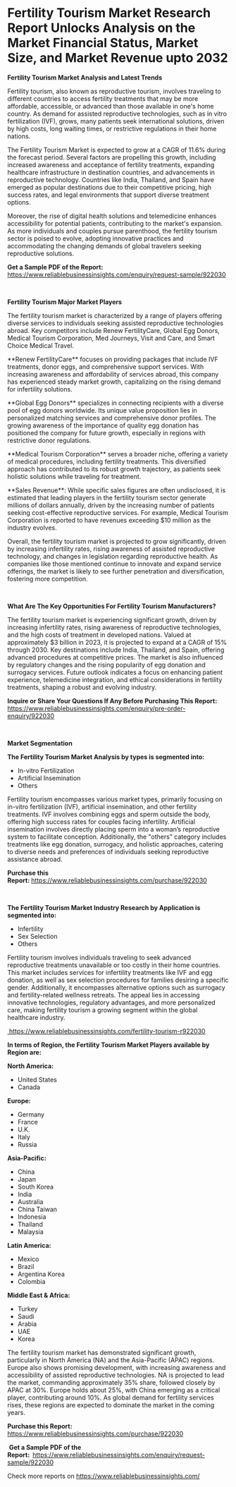 <p><h1>Fertility Tourism Market Research Report Unlocks Analysis on the Market Financial Status, Market Size, and Market Revenue upto 2032</h1></p><p><strong>Fertility Tourism Market Analysis and Latest Trends</strong></p>
<p><p>Fertility tourism, also known as reproductive tourism, involves traveling to different countries to access fertility treatments that may be more affordable, accessible, or advanced than those available in one's home country. As demand for assisted reproductive technologies, such as in vitro fertilization (IVF), grows, many patients seek international solutions, driven by high costs, long waiting times, or restrictive regulations in their home nations.</p><p>The Fertility Tourism Market is expected to grow at a CAGR of 11.6% during the forecast period. Several factors are propelling this growth, including increased awareness and acceptance of fertility treatments, expanding healthcare infrastructure in destination countries, and advancements in reproductive technology. Countries like India, Thailand, and Spain have emerged as popular destinations due to their competitive pricing, high success rates, and legal environments that support diverse treatment options.</p><p>Moreover, the rise of digital health solutions and telemedicine enhances accessibility for potential patients, contributing to the market's expansion. As more individuals and couples pursue parenthood, the fertility tourism sector is poised to evolve, adopting innovative practices and accommodating the changing demands of global travelers seeking reproductive solutions.</p></p>
<p><strong>Get a Sample PDF of the Report:&nbsp;</strong> <a href="https://www.reliablebusinessinsights.com/enquiry/request-sample/922030?utm_campaign=2276&utm_medium=2&utm_source=Github&utm_content=ia&utm_term=07032025&utm_id=fertility-tourism">https://www.reliablebusinessinsights.com/enquiry/request-sample/922030</a></p>
<p>&nbsp;</p>
<p><strong>Fertility Tourism Major Market Players</strong></p>
<p><p>The fertility tourism market is characterized by a range of players offering diverse services to individuals seeking assisted reproductive technologies abroad. Key competitors include Renew FertilityCare, Global Egg Donors, Medical Tourism Corporation, Med Journeys, Visit and Care, and Smart Choice Medical Travel.</p><p>**Renew FertilityCare** focuses on providing packages that include IVF treatments, donor eggs, and comprehensive support services. With increasing awareness and affordability of services abroad, this company has experienced steady market growth, capitalizing on the rising demand for infertility solutions.</p><p>**Global Egg Donors** specializes in connecting recipients with a diverse pool of egg donors worldwide. Its unique value proposition lies in personalized matching services and comprehensive donor profiles. The growing awareness of the importance of quality egg donation has positioned the company for future growth, especially in regions with restrictive donor regulations.</p><p>**Medical Tourism Corporation** serves a broader niche, offering a variety of medical procedures, including fertility treatments. This diversified approach has contributed to its robust growth trajectory, as patients seek holistic solutions while traveling for treatment.</p><p>**Sales Revenue**: While specific sales figures are often undisclosed, it is estimated that leading players in the fertility tourism sector generate millions of dollars annually, driven by the increasing number of patients seeking cost-effective reproductive services. For example, Medical Tourism Corporation is reported to have revenues exceeding $10 million as the industry evolves.</p><p>Overall, the fertility tourism market is projected to grow significantly, driven by increasing infertility rates, rising awareness of assisted reproductive technology, and changes in legislation regarding reproductive health. As companies like those mentioned continue to innovate and expand service offerings, the market is likely to see further penetration and diversification, fostering more competition.</p></p>
<p>&nbsp;</p>
<p><strong>What Are The Key Opportunities For Fertility Tourism Manufacturers?</strong></p>
<p><p>The fertility tourism market is experiencing significant growth, driven by increasing infertility rates, rising awareness of reproductive technologies, and the high costs of treatment in developed nations. Valued at approximately $3 billion in 2023, it is projected to expand at a CAGR of 15% through 2030. Key destinations include India, Thailand, and Spain, offering advanced procedures at competitive prices. The market is also influenced by regulatory changes and the rising popularity of egg donation and surrogacy services. Future outlook indicates a focus on enhancing patient experience, telemedicine integration, and ethical considerations in fertility treatments, shaping a robust and evolving industry.</p></p>
<p><strong>Inquire or Share Your Questions If Any Before Purchasing This Report:</strong> <a href="https://www.reliablebusinessinsights.com/enquiry/pre-order-enquiry/922030?utm_campaign=2276&utm_medium=2&utm_source=Github&utm_content=ia&utm_term=07032025&utm_id=fertility-tourism">https://www.reliablebusinessinsights.com/enquiry/pre-order-enquiry/922030</a></p>
<p>&nbsp;</p>
<p><strong>Market Segmentation</strong></p>
<p><strong>The Fertility Tourism Market Analysis by types is segmented into:</strong></p>
<p><ul><li>In-vitro Fertilization</li><li>Artificial Insemination</li><li>Others</li></ul></p>
<p><p>Fertility tourism encompasses various market types, primarily focusing on in-vitro fertilization (IVF), artificial insemination, and other fertility treatments. IVF involves combining eggs and sperm outside the body, offering high success rates for couples facing infertility. Artificial insemination involves directly placing sperm into a woman’s reproductive system to facilitate conception. Additionally, the "others" category includes treatments like egg donation, surrogacy, and holistic approaches, catering to diverse needs and preferences of individuals seeking reproductive assistance abroad.</p></p>
<p><strong>Purchase this Report:&nbsp;</strong><a href="https://www.reliablebusinessinsights.com/purchase/922030?utm_campaign=2276&utm_medium=2&utm_source=Github&utm_content=ia&utm_term=07032025&utm_id=fertility-tourism">https://www.reliablebusinessinsights.com/purchase/922030</a></p>
<p>&nbsp;</p>
<p><strong>The Fertility Tourism Market Industry Research by Application is segmented into:</strong></p>
<p><ul><li>Infertility</li><li>Sex Selection</li><li>Others</li></ul></p>
<p><p>Fertility tourism involves individuals traveling to seek advanced reproductive treatments unavailable or too costly in their home countries. This market includes services for infertility treatments like IVF and egg donation, as well as sex selection procedures for families desiring a specific gender. Additionally, it encompasses alternative options such as surrogacy and fertility-related wellness retreats. The appeal lies in accessing innovative technologies, regulatory advantages, and more personalized care, making fertility tourism a growing segment within the global healthcare industry.</p></p>
<p><a href="https://www.reliablebusinessinsights.com/fertility-tourism-r922030?utm_campaign=2276&utm_medium=2&utm_source=Github&utm_content=ia&utm_term=07032025&utm_id=fertility-tourism">&nbsp;https://www.reliablebusinessinsights.com/fertility-tourism-r922030</a></p>
<p><strong>In terms of Region, the Fertility Tourism Market Players available by Region are:</strong></p>
<p>
    <p> <strong> North America: </strong>
        <ul>
            <li>United States</li>
            <li>Canada</li>
        </ul>
        </p> 
    <p> <strong> Europe: </strong>
        <ul>
            <li>Germany</li>
            <li>France</li>
            <li>U.K.</li>
            <li>Italy</li>
            <li>Russia</li>
        </ul>
        </p> 
    <p> <strong> Asia-Pacific: </strong>
        <ul>
            <li>China</li>
            <li>Japan</li>
            <li>South Korea</li>
            <li>India</li>
            <li>Australia</li>
            <li>China Taiwan</li>
            <li>Indonesia</li>
            <li>Thailand</li>
            <li>Malaysia</li>
        </ul>
        </p> 
    <p> <strong> Latin America: </strong>
        <ul>
            <li>Mexico</li>
            <li>Brazil</li>
            <li>Argentina Korea</li>
            <li>Colombia</li>
        </ul>
        </p> 
    <p> <strong> Middle East & Africa: </strong>
        <ul>
            <li>Turkey</li>
            <li>Saudi</li>
            <li>Arabia</li>
            <li>UAE</li>
            <li>Korea</li>
        </ul>
    </p>
    </p>
<p><p>The fertility tourism market has demonstrated significant growth, particularly in North America (NA) and the Asia-Pacific (APAC) regions. Europe also shows promising development, with increasing awareness and accessibility of assisted reproductive technologies. NA is projected to lead the market, commanding approximately 35% share, followed closely by APAC at 30%. Europe holds about 25%, with China emerging as a critical player, contributing around 10%. As global demand for fertility services rises, these regions are expected to dominate the market in the coming years.</p></p>
<p><strong>Purchase this Report: </strong><a href="https://www.reliablebusinessinsights.com/purchase/922030?utm_campaign=2276&utm_medium=2&utm_source=Github&utm_content=ia&utm_term=07032025&utm_id=fertility-tourism">https://www.reliablebusinessinsights.com/purchase/922030</a></p>
<p>&nbsp;<strong>Get a Sample PDF of the Report:&nbsp;&nbsp;</strong><a href="https://www.reliablebusinessinsights.com/enquiry/request-sample/922030?utm_campaign=2276&utm_medium=2&utm_source=Github&utm_content=ia&utm_term=07032025&utm_id=fertility-tourism">https://www.reliablebusinessinsights.com/enquiry/request-sample/922030</a></p>
<p><strong></strong></p>
<p>Check more reports on <a href="https://www.reliablebusinessinsights.com/?utm_campaign=2276&utm_medium=2&utm_source=Github&utm_content=ia&utm_term=07032025&utm_id=fertility-tourism">https://www.reliablebusinessinsights.com/</a></p>